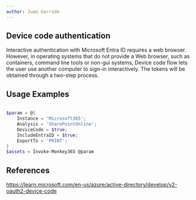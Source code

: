 ```yaml
---
author: Juan Garrido
---
```


## Device code authentication

Interactive authentication with Microsoft Entra ID requires a web browser. However, in operating systems that do not provide a Web browser, such as containers, command line tools or non-gui systems, Device code flow lets the user use another computer to sign-in interactively. The tokens will be obtained through a two-step process.

## Usage Examples

```PowerShell

$param = @{
    Instance = 'Microsoft365';
    Analysis = 'SharePointOnline';
    DeviceCode = $true;
    IncludeEntraID = $true;
    ExportTo = 'PRINT';
}
$assets = Invoke-Monkey365 @param

```

## References

<a href='https://learn.microsoft.com/en-us/azure/active-directory/develop/v2-oauth2-device-code' target='_blank'>https://learn.microsoft.com/en-us/azure/active-directory/develop/v2-oauth2-device-code</a>

